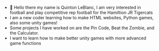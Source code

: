 - 👋 Hello there my name is Quinton LeBlanc, I am very interested in football and play competitive rep football for the Hamiltion JR Tigercats
- I am a new coder learning how to make HTML websites, Python games, also some unity games!
- Some projects I have worked on are the Pin Code, Beat the Zombie, and the Calculator.
- I want to learn how to make better unity games with more advanced game functions

